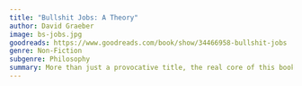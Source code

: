 ```yaml
---
title: "Bullshit Jobs: A Theory"
author: David Graeber
image: bs-jobs.jpg
goodreads: https://www.goodreads.com/book/show/34466958-bullshit-jobs
genre: Non-Fiction
subgenre: Philosophy
summary: More than just a provocative title, the real core of this book is wondering what the consequences are of people being tasked with work that doesn't fulfil them.
---
```

